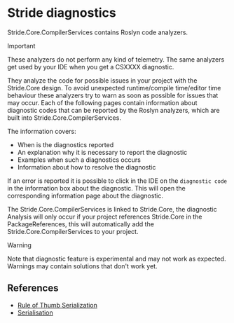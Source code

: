 # Stride diagnostics

Stride.Core.CompilerServices contains Roslyn code analyzers.

> [!IMPORTANT]
> These analyzers do not perform any kind of telemetry. The same analyzers get used by your IDE when you get a CSXXXX diagnostic.

They analyze the code for possible issues in your project with the Stride.Core design.
To avoid unexpected runtime/compile time/editor time behaviour these analyzers try to warn as soon as possible for issues that may occur.
Each of the following pages contain information about diagnostic codes that can be reported by the Roslyn analyzers, which are built into Stride.Core.CompilerServices.

The information covers:

- When is the diagnostics reported
- An explanation why it is necessary to report the diagnostic
- Examples when such a diagnostics occurs
- Information about how to resolve the diagnostic

If an error is reported it is possible to click in the IDE on the `diagnostic code` in the information box about the diagnostic.
This will open the corresponding information page about the diagnostic.

The Stride.Core.CompilerServices is linked to Stride.Core, the diagnostic Analysis will only occur if your project references Stride.Core in the PackageReferences, this will automatically add the Stride.Core.CompilerServices to your project.

> [!WARNING]
> Note that diagnostic feature is experimental and may not work as expected. Warnings may contain solutions that don't work yet.

## References

- [Rule of Thumb Serialization](../manual/scripts/serialization.md#rule-of-thumb)
- [Serialisation](../manual/scripts/serialization.md)
